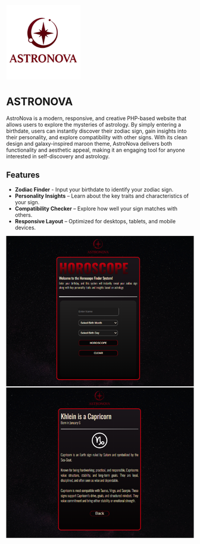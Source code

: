 <img src="images/logo.png" alt="Logo" width="200">

# ASTRONOVA

AstroNova is a modern, responsive, and creative PHP-based website that allows users to explore the mysteries of astrology. By simply entering a birthdate, users can instantly discover their zodiac sign, gain insights into their personality, and explore compatibility with other signs. With its clean design and galaxy-inspired maroon theme, AstroNova delivers both functionality and aesthetic appeal, making it an engaging tool for anyone interested in self-discovery and astrology.  


## Features
- **Zodiac Finder** - Input your birthdate to identify your zodiac sign. 
- **Personality Insights** – Learn about the key traits and characteristics of your sign.  
- **Compatibility Checker** – Explore how well your sign matches with others. 
- **Responsive Layout** – Optimized for desktops, tablets, and mobile devices.

![Screenshot](images/indexpage.png)
![Screenshot](images/resultpage.png)